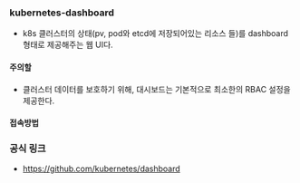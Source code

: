 ### kubernetes-dashboard
- k8s 클러스터의 상태(pv, pod와 etcd에 저장되어있는 리소스 들)를 dashboard형태로 제공해주는 웹 UI다.

#### 주의할 
- 클러스터 데이터를 보호하기 위해, 대시보드는 기본적으로 최소한의 RBAC 설정을 제공한다.

#### 접속방법

### 공식 링크
- https://github.com/kubernetes/dashboard